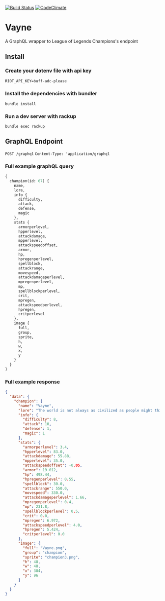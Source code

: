 [![Build Status](https://travis-ci.org/viniciuspalma/vayne.svg?branch=master)](https://travis-ci.org/viniciuspalma/vayne)
[![CodeClimate](https://codeclimate.com/github/viniciuspalma/vayne.png)](https://codeclimate.com/github/viniciuspalma/vayne)

# Vayne
A GraphQL wrapper to League of Legends Champions's endpoint

## Install

### Create your dotenv file with api key
```txt
RIOT_API_KEY=buff-adc-please
```

### Install the dependencies with bundler

```shell
bundle install
```


### Run a dev server with rackup

```shell
bundle exec rackup
```

## GraphQL Endpoint

`POST /graphql`
`Content-Type: 'application/graphql`

### Full example graphQL query

```graphql
{
  champion(id: 67) {
    name,
    lore,
    info {
      difficulty,
      attack,
      defense,
      magic
    },
    stats {
      armorperlevel,
      hpperlevel,
      attackdamage,
      mpperlevel,
      attackspeedoffset,
      armor,
      hp,
      hpregenperlevel,
      spellblock,
      attackrange,
      movespeed,
      attackdamageperlevel,
      mpregenperlevel,
      mp,
      spellblockperlevel,
      crit,
      mpregen,
      attackspeedperlevel,
      hpregen,
      critperlevel
    },
    image {
      full,
      group,
      sprite,
      h,
      w,
      x,
      y
    }
  }
}
```

### Full example response

```json
{
  "data": {
    "champion": {
      "name": "Vayne",
      "lore": "The world is not always as civilized as people might think. There are still those who would follow the blackest paths of magic and become corrupted by the darker powers that flow through Runeterra. Shauna Vayne knows this fact well.<br><br>As a young privileged girl in the heart of Demacia's elite, her father tried to convince her of the constabulary's ever-vigilant eye. Young and naive, she truly believed that her world was one of perfect safety, until one night, when a twisted witch took interest in her father. The malevolent woman overcame her father's conciliar guard, then tortured her family before murdering them. The young Shauna escaped only by hiding herself and then fleeing once the hag had departed, plagued by the screams of her loved ones as she ran. A burning hatred was born in her that day, one that could never be denied.<br><br>Vayne was able to take care of herself using her father's money, and she began to train as soon as an instructor would have her as a student. By the time she was a fully grown woman, she had become a grim warrior. However, the fields of battle were not to be her home.<br><br>Demacia needed a protector, one who hunted those lost to the darkness. Shauna used her family's contacts to become the first Night Hunter, and now her prowess is legendary. It is said that those who practice the black arts quake when they hear that the Night Hunter is on the prowl.<br><br>Not all shadows are to be feared. At least, if Vayne has her way.",
      "info": {
        "difficulty": 8,
        "attack": 10,
        "defense": 1,
        "magic": 1
      },
      "stats": {
        "armorperlevel": 3.4,
        "hpperlevel": 83.0,
        "attackdamage": 55.88,
        "mpperlevel": 35.0,
        "attackspeedoffset": -0.05,
        "armor": 19.012,
        "hp": 498.44,
        "hpregenperlevel": 0.55,
        "spellblock": 30.0,
        "attackrange": 550.0,
        "movespeed": 330.0,
        "attackdamageperlevel": 1.66,
        "mpregenperlevel": 0.4,
        "mp": 231.8,
        "spellblockperlevel": 0.5,
        "crit": 0.0,
        "mpregen": 6.972,
        "attackspeedperlevel": 4.0,
        "hpregen": 5.424,
        "critperlevel": 0.0
      },
      "image": {
        "full": "Vayne.png",
        "group": "champion",
        "sprite": "champion3.png",
        "h": 48,
        "w": 48,
        "x": 384,
        "y": 96
      }
    }
  }
}
```
